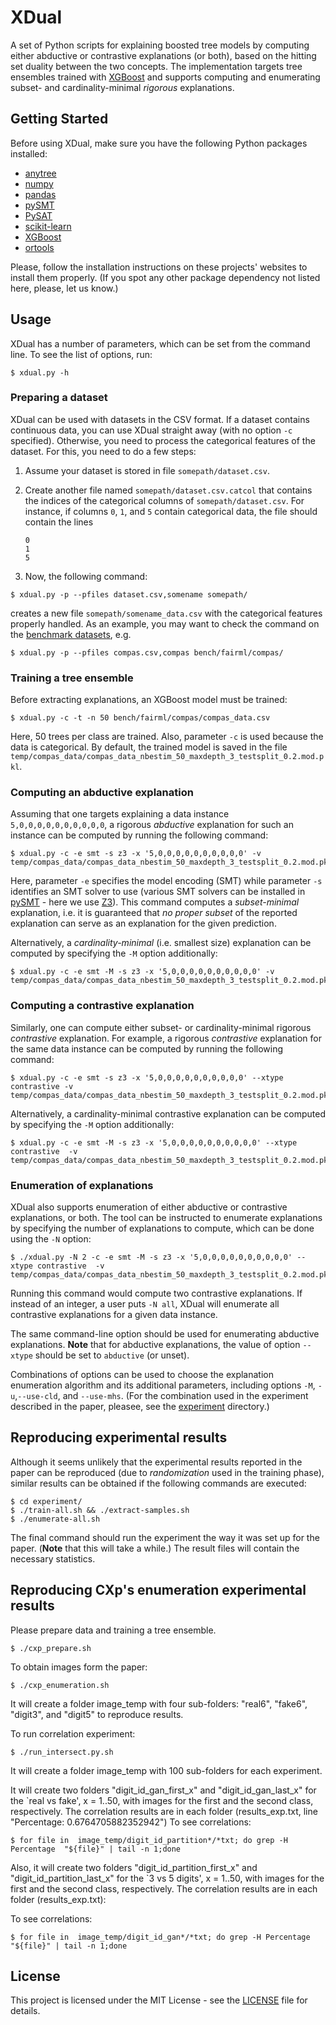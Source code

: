 # XDual

A set of Python scripts for explaining boosted tree models by computing either abductive or contrastive explanations (or both), based on the hitting set duality between the two concepts. The implementation targets tree ensembles trained with [XGBoost](https://xgboost.ai/) and supports computing and enumerating subset- and cardinality-minimal *rigorous* explanations.

## Getting Started

Before using XDual, make sure you have the following Python packages installed:

* [anytree](https://anytree.readthedocs.io/)
* [numpy](http://www.numpy.org/)
* [pandas](https://pandas.pydata.org/)
* [pySMT](https://github.com/pysmt/pysmt)
* [PySAT](https://github.com/pysathq/pysat)
* [scikit-learn](https://scikit-learn.org/stable/)
* [XGBoost](https://github.com/dmlc/xgboost/)
* [ortools](https://developers.google.com/optimization)

Please, follow the installation instructions on these projects' websites to install them properly. (If you spot any other package dependency not listed here, please, let us know.)

## Usage

XDual has a number of parameters, which can be set from the command line. To see the list of options, run:

```
$ xdual.py -h
```

### Preparing a dataset

XDual can be used with datasets in the CSV format. If a dataset contains continuous data, you can use XDual straight away (with no option ```-c``` specified). Otherwise, you need to process the categorical features of the dataset. For this, you need to do a few steps:

1. Assume your dataset is stored in file ```somepath/dataset.csv```.
2. Create another file named ```somepath/dataset.csv.catcol``` that contains the indices of the categorical columns of ```somepath/dataset.csv```. For instance, if columns ```0```, ```1```, and ```5``` contain categorical data, the file should contain the lines

	```
	0
	1
	5
	```

3. Now, the following command:

```
$ xdual.py -p --pfiles dataset.csv,somename somepath/
```

creates a new file ```somepath/somename_data.csv``` with the categorical features properly handled. As an example, you may want to check the command on the [benchmark datasets](bench), e.g.

```
$ xdual.py -p --pfiles compas.csv,compas bench/fairml/compas/
```

### Training a tree ensemble

Before extracting explanations, an XGBoost model must be trained:

```
$ xdual.py -c -t -n 50 bench/fairml/compas/compas_data.csv
```

Here, 50 trees per class are trained. Also, parameter ```-c``` is used because the data is categorical. By default, the trained model is saved in the file ```temp/compas_data/compas_data_nbestim_50_maxdepth_3_testsplit_0.2.mod.pkl```.

### Computing an abductive explanation

Assuming that one targets explaining a data instance `5,0,0,0,0,0,0,0,0,0,0`, a rigorous *abductive* explanation for such an instance can be computed by running the following command:

```
$ xdual.py -c -e smt -s z3 -x '5,0,0,0,0,0,0,0,0,0,0' -v temp/compas_data/compas_data_nbestim_50_maxdepth_3_testsplit_0.2.mod.pkl
```

Here, parameter ```-e``` specifies the model encoding (SMT) while parameter ```-s``` identifies an SMT solver to use (various SMT solvers can be installed in [pySMT](https://github.com/pysmt/pysmt) - here we use [Z3](https://github.com/Z3Prover/z3)). This command computes a *subset-minimal* explanation, i.e. it is guaranteed that *no proper subset* of the reported explanation can serve as an explanation for the given prediction.

Alternatively, a *cardinality-minimal* (i.e. smallest size) explanation can be computed by specifying the ```-M``` option additionally:

```
$ xdual.py -c -e smt -M -s z3 -x '5,0,0,0,0,0,0,0,0,0,0' -v temp/compas_data/compas_data_nbestim_50_maxdepth_3_testsplit_0.2.mod.pkl
```

### Computing a contrastive explanation

Similarly, one can compute either subset- or cardinality-minimal rigorous *contrastive* explanation. For example, a rigorous *contrastive* explanation for the same data instance can be computed by running the following command:

```
$ xdual.py -c -e smt -s z3 -x '5,0,0,0,0,0,0,0,0,0,0' --xtype contrastive -v temp/compas_data/compas_data_nbestim_50_maxdepth_3_testsplit_0.2.mod.pkl
```

Alternatively, a cardinality-minimal contrastive explanation can be computed by specifying the ```-M``` option additionally:

```
$ xdual.py -c -e smt -M -s z3 -x '5,0,0,0,0,0,0,0,0,0,0' --xtype contrastive  -v temp/compas_data/compas_data_nbestim_50_maxdepth_3_testsplit_0.2.mod.pkl
```

### Enumeration of explanations

XDual also supports enumeration of either abductive or contrastive explanations, or both. The tool can be instructed to enumerate explanations by specifying the number of explanations to compute, which can be done using the ```-N``` option:

```
$ ./xdual.py -N 2 -c -e smt -M -s z3 -x '5,0,0,0,0,0,0,0,0,0,0' --xtype contrastive  -v temp/compas_data/compas_data_nbestim_50_maxdepth_3_testsplit_0.2.mod.pkl
```

Running this command would compute two contrastive explanations. If instead of an integer, a user puts `-N all`, XDual will enumerate all contrastive explanations for a given data instance.

The same command-line option should be used for enumerating abductive explanations. **Note** that for abductive explanations, the value of option `--xtype` should be set to `abductive` (or unset).

Combinations of options can be used to choose the explanation enumeration algorithm and its additional parameters, including options `-M`, `-u`,`--use-cld`, and `--use-mhs`. (For the combination used in the experiment described in the paper, pleasee, see the [experiment](experiment) directory.)

## Reproducing experimental results

Although it seems unlikely that the experimental results reported in the paper can be reproduced (due to *randomization* used in the training phase), similar results can be obtained if the following commands are executed:

```
$ cd experiment/
$ ./train-all.sh && ./extract-samples.sh
$ ./enumerate-all.sh
```

The final command should run the experiment the way it was set up for the paper. (**Note** that this will take a while.) The result files will contain the necessary statistics.

## Reproducing CXp's enumeration experimental results
Please prepare data and  training a tree ensemble.

```
$ ./cxp_prepare.sh

```

To obtain images form the paper:

```
$ ./cxp_enumeration.sh
```

It will create a folder image_temp with four sub-folders: "real6", "fake6", "digit3", and "digit5" to reproduce results.



To run correlation experiment:

```
$ ./run_intersect.py.sh
```
It will create a folder image_temp with 100 sub-folders for each experiment.

It will create two folders "digit_id_gan_first_x" and "digit_id_gan_last_x" for the `real vs fake', x = 1..50,
with images for the first and the second class, respectively. The correlation results are in each folder (results_exp.txt, line "Percentage:  0.6764705882352942")
To see correlations:  


```
$ for file in  image_temp/digit_id_partition*/*txt; do grep -H Percentage  "${file}" | tail -n 1;done
```

Also, it will create two folders "digit_id_partition_first_x" and "digit_id_partition_last_x" for the `3 vs 5 digits', x = 1..50, with images for the first and the second class, respectively. The correlation results are in each folder (results_exp.txt):

To see correlations:  


```
$ for file in  image_temp/digit_id_gan*/*txt; do grep -H Percentage  "${file}" | tail -n 1;done
```



## License

This project is licensed under the MIT License - see the [LICENSE](LICENSE) file for details.
